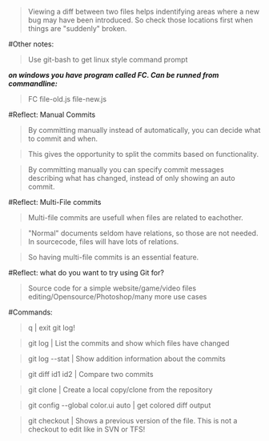 >Viewing a diff between two files helps indentifying areas where a new bug may
>have been introduced. So check those locations first when things are "suddenly"
>broken.

#Other notes:
>Use git-bash to get linux style command prompt

**_on windows you have program called FC. Can be runned from commandline:_**
>	FC file-old.js file-new.js

#Reflect: Manual Commits
>By committing manually instead of automatically, you can decide what to commit and when.

>This gives the opportunity to split the commits based on functionality.

>By committing manually you can specify commit messages describing what has changed, instead of only showing an auto commit.

#Reflect: Multi-File commits
>Multi-file commits are usefull when files are related to eachother.

>"Normal" documents seldom have relations, so those are not needed. In sourcecode, files will have lots of relations.

>So having multi-file commits is an essential feature.


#Reflect: what do you want to try using Git for?
>Source code for a simple website/game/video files editing/Opensource/Photoshop/many more use cases

#Commands:

>q |    exit git log!

>git log  |    List the commits and show which files have changed

>git log --stat  |    Show addition information about the commits

>git diff id1 id2  |    Compare two commits

>git clone  |    Create a local copy/clone from the repository

>git config --global color.ui auto |    get colored diff output

>git checkout  |    Shows a previous version of the file. This is not a checkout to edit like in SVN or TFS!
